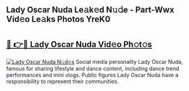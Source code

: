 ## Lady Oscar Nuda Le𝚊k𝚎d N𝚞𝚍e - Part-Wwx Vid𝚎o Le𝚊ks Photos YreK0

# <h2><a href="http://fbd7b16.evod.top/?m=Lady+Oscar+Nuda">🔗 👉🔴 Lady Oscar Nuda Vid𝚎o Ph𝚘t𝚘s</a></h2>

[![Lady Oscar Nuda N𝚞d𝚎s](https://i.imgur.com/8V9OHl7.gif)](http://fbd7b16.evod.top/?m=Lady+Oscar+Nuda)
Social media personality Lady Oscar Nuda, famous for sharing lifestyle and dance content, including dance trend performances and mini vlogs. Public figures Lady Oscar Nuda have a responsibility to represent their communities. 
